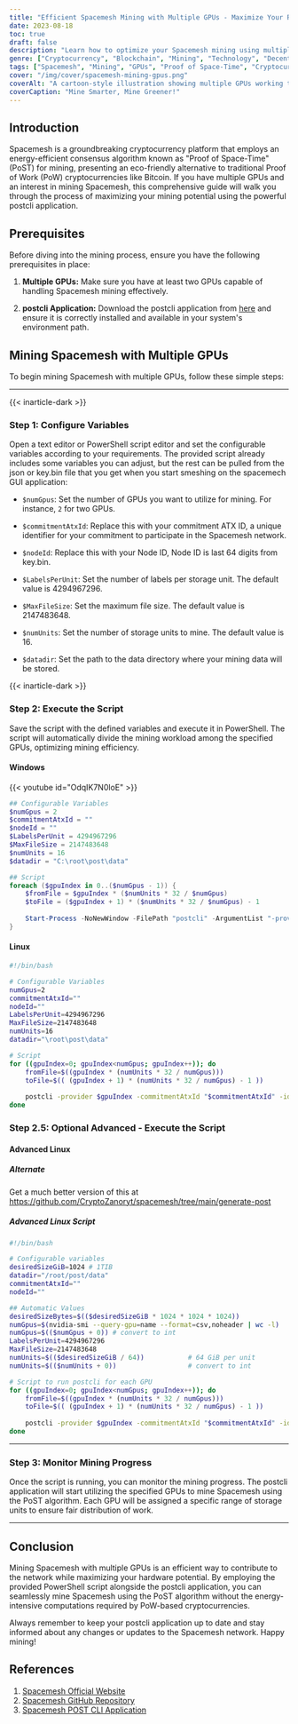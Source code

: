 ```yaml
---
title: "Efficient Spacemesh Mining with Multiple GPUs - Maximize Your Reward"
date: 2023-08-18
toc: true
draft: false
description: "Learn how to optimize your Spacemesh mining using multiple GPUs with the eco-friendly PoST algorithm and maximize your rewards."
genre: ["Cryptocurrency", "Blockchain", "Mining", "Technology", "Decentralized", "GPU Mining", "Proof of Space-Time", "Eco-friendly", "Crypto Tips", "Digital Assets"]
tags: ["Spacemesh", "Mining", "GPUs", "Proof of Space-Time", "Cryptocurrency", "Blockchain", "Eco-friendly", "Decentralized", "PoST Algorithm", "Mining Guide", "Crypto Tips", "Rewards", "Optimization", "Energy-efficient", "GPU Mining", "Digital Assets", "Technology", "Decentralization", "Proof of Space", "Space-Time Mining", "Maximizing Mining Efficiency", "Eco-friendly Cryptocurrency", "Spacemesh Network", "GPU Mining Setup", "Mining with Multiple GPUs", "Decentralized Blockchain Mining", "Crypto Mining Tips", "Efficient GPU Mining", "Proof of Space-Time Algorithm", "Cryptocurrency Rewards"]
cover: "/img/cover/spacemesh-mining-gpus.png"
coverAlt: "A cartoon-style illustration showing multiple GPUs working together to mine Spacemesh."
coverCaption: "Mine Smarter, Mine Greener!"
---
```

## Introduction

Spacemesh is a groundbreaking cryptocurrency platform that employs an energy-efficient consensus algorithm known as "Proof of Space-Time" (PoST) for mining, presenting an eco-friendly alternative to traditional Proof of Work (PoW) cryptocurrencies like Bitcoin. If you have multiple GPUs and an interest in mining Spacemesh, this comprehensive guide will walk you through the process of maximizing your mining potential using the powerful postcli application.

## Prerequisites

Before diving into the mining process, ensure you have the following prerequisites in place:

1. **Multiple GPUs:** Make sure you have at least two GPUs capable of handling Spacemesh mining effectively.

2. **postcli Application:** Download the postcli application from [here](https://github.com/spacemeshos/post/) and ensure it is correctly installed and available in your system's environment path.

## Mining Spacemesh with Multiple GPUs

To begin mining Spacemesh with multiple GPUs, follow these simple steps:

______

{{< inarticle-dark >}}

### Step 1: Configure Variables

Open a text editor or PowerShell script editor and set the configurable variables according to your requirements. 
The provided script already includes some variables you can adjust, but the rest can be pulled from the json or key.bin file that you get when you start smeshing on the spacemech GUI application:

- `$numGpus`: Set the number of GPUs you want to utilize for mining. For instance, `2` for two GPUs.

- `$commitmentAtxId`: Replace this with your commitment ATX ID, a unique identifier for your commitment to participate in the Spacemesh network.

- `$nodeId`: Replace this with your Node ID, Node ID is last 64 digits from key.bin.

- `$LabelsPerUnit`: Set the number of labels per storage unit. The default value is 4294967296.

- `$MaxFileSize`: Set the maximum file size. The default value is 2147483648.

- `$numUnits`: Set the number of storage units to mine. The default value is 16.

- `$datadir`: Set the path to the data directory where your mining data will be stored.

{{< inarticle-dark >}}

### Step 2: Execute the Script

Save the script with the defined variables and execute it in PowerShell. The script will automatically divide the mining workload among the specified GPUs, optimizing mining efficiency.

#### Windows

{{< youtube id="OdqIK7N0loE" >}}

```powershell
## Configurable Variables
$numGpus = 2
$commitmentAtxId = ""
$nodeId = ""
$LabelsPerUnit = 4294967296
$MaxFileSize = 2147483648
$numUnits = 16
$datadir = "C:\root\post\data"

## Script
foreach ($gpuIndex in 0..($numGpus - 1)) {
    $fromFile = $gpuIndex * ($numUnits * 32 / $numGpus)
    $toFile = ($gpuIndex + 1) * ($numUnits * 32 / $numGpus) - 1
    
    Start-Process -NoNewWindow -FilePath "postcli" -ArgumentList "-provider $gpuIndex", "-commitmentAtxId", $commitmentAtxId, "-id", $nodeId, "-labelsPerUnit", $LabelsPerUnit, "-maxFileSize", $MaxFileSize , "-numUnits", $numUnits, "-datadir", $datadir, "-fromFile", $fromFile, "-toFile", $toFile
}
```

#### Linux
```bash
#!/bin/bash

# Configurable Variables
numGpus=2
commitmentAtxId=""
nodeId=""
LabelsPerUnit=4294967296
MaxFileSize=2147483648
numUnits=16
datadir="\root\post\data"

# Script
for ((gpuIndex=0; gpuIndex<numGpus; gpuIndex++)); do
    fromFile=$((gpuIndex * (numUnits * 32 / numGpus)))
    toFile=$(( (gpuIndex + 1) * (numUnits * 32 / numGpus) - 1 ))
    
    postcli -provider $gpuIndex -commitmentAtxId "$commitmentAtxId" -id "$nodeId" -labelsPerUnit $LabelsPerUnit -maxFileSize $MaxFileSize -numUnits $numUnits -datadir "$datadir" -fromFile $fromFile -toFile $toFile &
done
```

### Step 2.5: Optional Advanced - Execute the Script
#### Advanced Linux

##### Alternate
Get a much better version of this at https://github.com/CryptoZanoryt/spacemesh/tree/main/generate-post

##### Advanced Linux Script

```bash
#!/bin/bash

# Configurable variables
desiredSizeGiB=1024 # 1TIB
datadir="/root/post/data"
commitmentAtxId=""
nodeId=""

## Automatic Values
desiredSizeBytes=$(($desiredSizeGiB * 1024 * 1024 * 1024))
numGpus=$(nvidia-smi --query-gpu=name --format=csv,noheader | wc -l)
numGpus=$(($numGpus + 0)) # convert to int
LabelsPerUnit=4294967296
MaxFileSize=2147483648
numUnits=$(($desiredSizeGiB / 64))           # 64 GiB per unit
numUnits=$(($numUnits + 0))                  # convert to int

# Script to run postcli for each GPU
for ((gpuIndex=0; gpuIndex<numGpus; gpuIndex++)); do
    fromFile=$((gpuIndex * (numUnits * 32 / numGpus)))
    toFile=$(( (gpuIndex + 1) * (numUnits * 32 / numGpus) - 1 ))
    
    postcli -provider $gpuIndex -commitmentAtxId "$commitmentAtxId" -id "$nodeId" -labelsPerUnit $LabelsPerUnit -maxFileSize $MaxFileSize -numUnits $numUnits -datadir "$datadir" -fromFile $fromFile -toFile $toFile &
done
```
______

### Step 3: Monitor Mining Progress

Once the script is running, you can monitor the mining progress. The postcli application will start utilizing the specified GPUs to mine Spacemesh using the PoST algorithm. Each GPU will be assigned a specific range of storage units to ensure fair distribution of work.

______

## Conclusion

Mining Spacemesh with multiple GPUs is an efficient way to contribute to the network while maximizing your hardware potential. By employing the provided PowerShell script alongside the postcli application, you can seamlessly mine Spacemesh using the PoST algorithm without the energy-intensive computations required by PoW-based cryptocurrencies.

Always remember to keep your postcli application up to date and stay informed about any changes or updates to the Spacemesh network. Happy mining!

## References

1. [Spacemesh Official Website](https://spacemesh.io/)
2. [Spacemesh GitHub Repository](https://github.com/spacemeshos/)
3. [Spacemesh POST CLI Application](https://github.com/spacemeshos/post)
